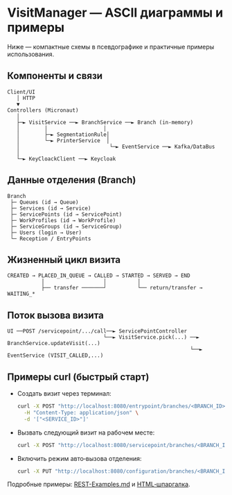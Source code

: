 # VisitManager — ASCII диаграммы и примеры

Ниже — компактные схемы в псевдографике и практичные примеры использования.

## Компоненты и связи

```
Client/UI
   │ HTTP
   ▼
Controllers (Micronaut)
   │
   ├─► VisitService ──► BranchService ──► Branch (in‑memory)
   │        │                  │
   │        ├─► SegmentationRule│
   │        └─► PrinterService  │
   │                             └─► EventService ──► Kafka/DataBus
   │
   └─► KeyCloackClient ──► Keycloak
```

## Данные отделения (Branch)

```
Branch
 ├─ Queues (id → Queue)
 ├─ Services (id → Service)
 ├─ ServicePoints (id → ServicePoint)
 ├─ WorkProfiles (id → WorkProfile)
 ├─ ServiceGroups (id → ServiceGroup)
 ├─ Users (login → User)
 └─ Reception / EntryPoints
```

## Жизненный цикл визита

```
CREATED → PLACED_IN_QUEUE → CALLED → STARTED → SERVED → END
           │                   │          │
           ├── transfer ───────┘          └── return/transfer → WAITING_*
```

## Поток вызова визита

```
UI ──POST /servicepoint/.../call──► ServicePointController
                               └──► VisitService.pick(...) ──► BranchService.updateVisit(...)
                                                           └──► EventService (VISIT_CALLED,...)
```

## Примеры curl (быстрый старт)

- Создать визит через терминал:
  ```bash
  curl -X POST "http://localhost:8080/entrypoint/branches/<BRANCH_ID>/entryPoints/<ENTRY_ID>/visit" \
    -H "Content-Type: application/json" \
    -d '["<SERVICE_ID>"]'
  ```

- Вызвать следующий визит на рабочем месте:
  ```bash
  curl -X POST "http://localhost:8080/servicepoint/branches/<BRANCH_ID>/servicePoints/<SP_ID>/call"
  ```

- Включить режим авто‑вызова отделения:
  ```bash
  curl -X PUT "http://localhost:8080/configuration/branches/<BRANCH_ID>/autocallModeOn"
  ```

Подробные примеры: [REST-Examples.md](REST-Examples.md) и [HTML‑шпаргалка](site/index.html).

